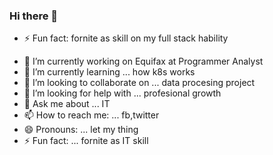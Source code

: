 ### Hi there 👋

- ⚡ Fun fact: fornite as skill on my full stack hability
<!--
**PaulGiancarlo/PaulGiancarlo** is a ✨ _special_ ✨ repository because its `README.md` (this file) appears on your GitHub profile.

Here are some ideas to get you started:
-->
- 🔭 I’m currently working on Equifax at Programmer Analyst
- 🌱 I’m currently learning ... how k8s works
- 👯 I’m looking to collaborate on ... data procesing project
- 🤔 I’m looking for help with ... profesional growth
- 💬 Ask me about ... IT
- 📫 How to reach me: ... fb,twitter
- 😄 Pronouns: ... let my thing
- ⚡ Fun fact: ... fornite as IT skill
<!--
-->
